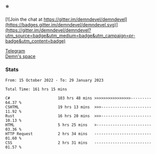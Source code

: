 ### :star:

[![Join the chat at https://gitter.im/demndevel/demndevel](https://badges.gitter.im/demndevel/demndevel.svg)](https://gitter.im/demndevel/demndevel?utm_source=badge&utm_medium=badge&utm_campaign=pr-badge&utm_content=badge)

[Telegram](https://t.me/demnometa) <br>
[Demn's space](http://demns.space)

### Stats

<!--START_SECTION:waka-->

```text
From: 15 October 2022 - To: 29 January 2023

Total Time: 161 hrs 15 mins

C#                     103 hrs 48 mins >>>>>>>>>>>>>>>>---------   64.37 %
CSHTML                 19 hrs 13 mins  >>>----------------------   11.92 %
Rust                   16 hrs 20 mins  >>>----------------------   10.13 %
HTML                   5 hrs 25 mins   >------------------------   03.36 %
HTTP Request           2 hrs 34 mins   -------------------------   01.60 %
CSS                    2 hrs 31 mins   -------------------------   01.57 %
```

<!--END_SECTION:waka-->
